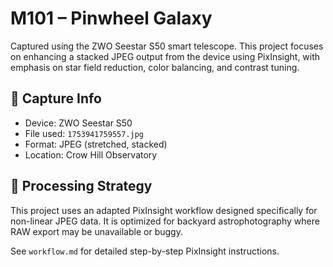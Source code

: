 # M101 – Pinwheel Galaxy

Captured using the ZWO Seestar S50 smart telescope. This project focuses on enhancing a stacked JPEG output from the device using PixInsight, with emphasis on star field reduction, color balancing, and contrast tuning.

## 🔭 Capture Info
- Device: ZWO Seestar S50
- File used: `1753941759557.jpg`
- Format: JPEG (stretched, stacked)
- Location: Crow Hill Observatory

## 🎯 Processing Strategy
This project uses an adapted PixInsight workflow designed specifically for non-linear JPEG data. It is optimized for backyard astrophotography where RAW export may be unavailable or buggy.

See `workflow.md` for detailed step-by-step PixInsight instructions.
